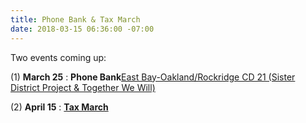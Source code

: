 ```yaml
---
title: Phone Bank & Tax March
date: 2018-03-15 06:36:00 -07:00
---
```


Two events coming up:

(1) **March 25** : **Phone Bank**[East Bay-Oakland/Rockridge CD 21  (Sister District Project & Together We Will)](https://www.eventbrite.com/e/east-bay-oaklandrockridge-cd-21-phone-bank-tickets-43715280581?utm_source=eb_email&utm_medium=email&utm_campaign=order_confirmation_email&utm_term=eventname&ref=eemailordconf)

(2) **April 15** : [**Tax March**](https://taxmarch.org/events/?source=rtttemail20180315)